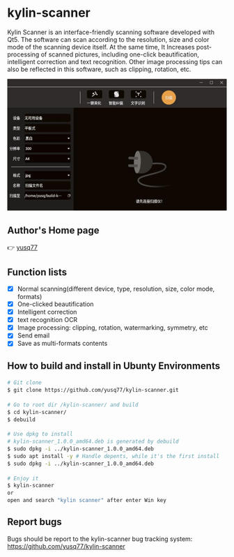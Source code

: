 # kylin-scanner
Kylin Scanner is an interface-friendly scanning software developed with Qt5.
The software can scan according to the resolution, size and color mode of
the scanning device itself. At the same time, It Increases post-processing of scanned pictures,
including one-click beautification, intelligent correction and text recognition.
Other image processing tips can also be reflected in this software, such as clipping, rotation, etc.

![Main Picture](docs/scan.jpg)

## Author's Home page
:point_right:  [yusq77](https://yusq77.github.io/)

## Function lists
- [x] Normal scanning(different device, type, resolution, size, color mode, formats)
- [x] One-clicked beautification
- [x] Intelligent correction
- [x] text recognition OCR
- [x] Image processing: clipping, rotation, watermarking, symmetry, etc
- [x] Send email
- [x] Save as multi-formats contents

## How to build and install in Ubunty Environments
``` bash
# Git clone
$ git clone https://github.com/yusq77/kylin-scanner.git

# Go to root dir /kylin-scanner/ and build
$ cd kylin-scanner/
$ debuild

# Use dpkg to install
# kylin-scanner_1.0.0_amd64.deb is generated by debuild
$ sudo dpkg -i ../kylin-scanner_1.0.0_amd64.deb
$ sudo apt install -y # Handle depents, while it's the first install
$ sudo dpkg -i ../kylin-scanner_1.0.0_amd64.deb

# Enjoy it
$ kylin-scanner
or
open and search "kylin scanner" after enter Win key
```

## Report bugs
Bugs should be report to the kylin-scanner bug tracking system: https://github.com/yusq77/kylin-scanner
